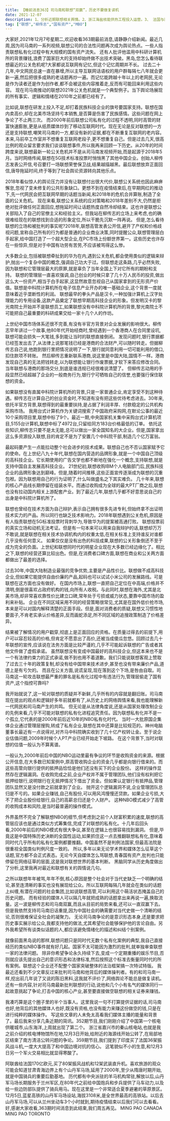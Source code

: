 ```yaml
---
title: 【睡前消息363】司马南和联想“双赢”，历史不要做复读机
date: 2021-12-07
description: 1、分析近期联想相关舆情。2、浙江海盐核能供热工程投入运营。3、 法国与阿联酋签署80架“阵风”战机采购合同。4、兰新高铁山丹马场站正式运营。
tag: ["联想","柳传志","国有资产","MBO"]
---
```


大家好,2021年12月7号星期二,欢迎收看363期最前消息,请静静介绍新闻。最近几周,因为司马南的一系列视频,联想公司的合法性问题再次成为舆论热点。一些人指责联想私有化过程中有大规模的国有资产流失。
还有人批评他滥用中科研计算机所的背景赚钱,浪费了国家巨大的支持却始终做不出技术突破。黑岛,您怎么看待联想最近的公关危机呢?大家都说互联网有记忆,但这个记忆周期并不长。
过去二十几年,中文网民总速一直在暴增,所以主导互联网话语权的用户群每隔七八年就会更新一遍,然后把很多成熟的老话题再炒一遍。而记忆能跨越十年以上的老网民,无论是作为读者还是作为创作者,都不会被这些内容推着走,反而有可能回来利用这些内容。
现在司马南推动的联想2021年公关危机就是一个典型例子。当下舆论场展现的所有事实、逻辑和情绪在2010年之前都已经有了。

比如说,联想在研发上投入不足,却打着民族科技企业的旗号要国家支持。联想在国内卖高价,却在北美市场坚持亏本销售,是否算是伤害了民族感情。这些问题在网上争论了不止两三次。
而2000年前后联想公司私有化的过程不透明,同时高管的财富快速膨胀,更是从纸质媒体炒到了移动互联网时代。现在无论是反对联想的一方还是支持联想,嘲笑司马南的一方,都没有新的证据,都在不断重复互联网的老内容。
本来,马前卒工作室并不想重复互联网老段子,更不想重复自己。但是过去几天,很高比例的观众留言要求我们谈谈联想事件,所以我再来回顾一下历史。从20年的时间跨度来说,联想最新一轮公关危机并不是从司马南发视频开始,而是起源于2018年5月。当时网络传闻,联想在5G技术标准投票时悄悄黑了其他中国企业。创始人柳传志发表公开信,号召要打一场联想荣誉保卫战,结果越描越黑。最后联想放弃正面回信,唐导拖延时间,终于等到了社会舆论资源转向其他乐点。

2018年看似惊人的舆论压力并没有让联想付出很大代价,联想公关系统也因此麻痹懈怠,忽视了变未修复的公共形象缺口。更想不到在疫情结束后,在早期网红的推动下,先一代网民会把互联网早期的话题当新闻,和2018年的危机合并算账,制造了全面的公关危机。
现在来看,联想公关系统的应对策略和2018年差别不大,仍然是拒绝对批评做任何正面回应,想拖延时间让话题热度自然冷却结束。这也许是联想公关部陷入了自己的官僚主义和经验主义。但我站在柳传志的立场上来考虑,也的确很难给现在的联想找到合适的形象定位,所以干脆先沉默一阵再说。
但是,怎么看待联想的立场和被批判的事实呢?2018年,联想高管发表公开信,避开了产权和价格歧视问题,宣称自己所有的行为都是普通的企业商业决策,同时提醒公众,联想管理层白手起家,给中国打造了一个超大型企业,在PC市场上份额世界第一。这些历史也许存在一些惊异,但是对于中国有功劳有苦劳,不应该被骂得这么惨。

大多数企业,包括被联想牵扯到的华为在内,遇到公关危机,都会使用类似的逻辑来辩护,抛出一个复杂中国的概念,强调自己功大于过。但联想走这条路,几乎必然失败,因为联想和它管理层最大的原罪,就是辜负了当年全国上下对它所有的期盼和支持。
联想的管理层一直喜欢强调,自己创业的时候只拿了几十万人民币的投资,做出这么大一份资产,相当于白手起家,这显然故意忽视自己从国家拿到的无形资产价值。联想是中科院计算机所在电子信息产业开办的唯一基础企业,这个背景一度就意味着近乎垄断性的利润。
联想最早的拳头产品是汉卡,一种加强计算机上汉字处理能力的专用设备,这款产品奠定了联想早期高科技企业的形象。但发明汉卡的黎光南院士开始并不是联想员工,如果联想没有中科院计算机所的背景,黎光南院士不可能把自己最重要的科研成果交给一家十几个人的作坊。

上世纪中国市场体系还很不完善,有没有半官方背景对企业发展的影响很大。柳传志早年讲过一个故事,他80年代开始经商时,曾经遇到一个香港商人在合同里设坑,联想可能会损失一大笔钱,多到能让当时的联想直接倒闭。
发现问题时,银行票据都已经签发出去了,从法律上说那笔钱已经是港商的合法财产,可以随时转走。但据柳传志自己说,他跑到银行里把情况说明了一下,银行就同意利用一切可能利用的借口,扣住款项不转账。
然后柳传志重新联系港商,说这里是中国大陆,国情不一样。港商发现自己真的无法把钱转走,以为联想能让银行作废票据,才软下来答应修改合同。当年联想与港商的那场交分,到底是谁违规已经很难说清楚了。
但柳传志动用的手段显然已经超越了企业的一般商务行为,银行宁可牺牲自己的信誉,也要强行保住联想的资金。

如果联想没有直属中科院计算机所的背景,只是一家普通企业,肯定享受不到这种待遇。柳传志在计算自己的创业资金时,不知道有没有把这些优待考虑进去。30年来,依托半官方背景,联想得到的最重要扶持,是占据了利润丰厚、付款稳定的公共机构采购市场。
我用台式计算机作为关键词搜索了中国政府采购网,在默论公事的最近10个采购项目里,联想中标了9个。最近一期,中央国家机关集中采购台式计算机项目,5155台计算机,联想中标了4972台,只留给同方183台价格最低的订单。
依托这些知识,柳传志只要不是太无能,总可以做出一家全国知名的大企业。但是,国家拿出这么多资源投入联想,目的肯定不是为了安置几个中科院干部,制造几个亿万富翁。

最起码要产生一点能拉动整个社会进步的技术成果。联想自己也不否认国家赋予它的使命。在上世纪八九十年代,联想在国内营造的品牌形象,就是一个中国自己顶级的高科技企业。它长期使用的广告文学也都不断地在强化一个概念,支持联想,就是支持中国自主发展高科技企业。
21世纪初,联想收购IBM个人电脑部门后,民族科技企业的品牌形象达到巅峰。但是,随着时间推移,这些正面宣传逐渐成为联想的沉重包袱。因为联想用自己的行为证明了,什么叫做盛名之下其实难负。
几十年来,联想的核心产品线长期停留在组装水平。而通过收购成为全球的最大PT厂商之后,联想也没有拉动国内相关上游配套产业。到了最近几年,联想几乎都不好意思说自己的出身是中科院计算机所了。

联想也曾经在技术方面为自己辩护,表示自己拥有很多先进专利,但始终拿不出证明技术实力的产品。所以同行也缺乏技术影响力。2018年联想遇到公关危机,原因是有人指责联想在5G标准投票时背刺华为,导致华为的提案被高通打败。
联想投票前的真实立场和动机无法考证。但是有一句本来可以用来自我辩护的话,联想却万万不敢说,就是联想在相关技术协调机构内的权重太低,在相关标准上支持谁反对谁都几乎没有任何意义。
如果仅仅是没有出色的科技成果,联想的公关形象倒还不至于成为完全的负面。上世纪和联想同时代的明星企业现在大多数已经边缘化了。相比之下,联想的经营还算比较出色。但是,在消费者口碑方面,联想在商业和公关两方面都做出了最差的选择。

过去30年,中国大陆制造业最强的竞争优势,主要是产品性价比。联想做不成高科技企业,但如果它能提供自由价廉的产品,起码也可以试试小米公司的发展路线。可是联想在这方面也没有做好。
在国内市场上,联想一直把自己定位在中高端,价格并不清明,倒是很喜欢占政府机构的钱,向所有人收税。与此同时,联想在海外,尤其是北美市场,却非常喜欢靠性价比建立口碑,常年处于亏损或威力状态,要靠中国市场的盈利来补贴。
企业在不同区域采用不同的经营策略很常见,尤其是在国外低价抢市场,本来是可以对国内解释清楚的正面手段。但是,面对消费者的质疑,联想又习惯性地要面子,不肯老实承认价格差异,反而画蛇添足,所不同区域的追搜政策制造了价格差异。

结果被了解情况的用户戳穿,彻底上是正面回应的资格。在质量过得去的前提下,用户可以容忍较高的价格,但肯定不愿意出了高价,还被当成傻瓜忽悠。回顾过去几十年联想的宣传,应该说在法务方面是比较严谨的,几乎不可能起诉联想的广告或者其他文件做了虚假承诺。
虽然联想没有变成中国最好的高科技企业,但这本来也不是一个有法律约束力的正式承诺,做不到也用不着道歉。我们只能说联想客观上赞取了过去三十年的政策复制,却没有给中国带来技术进步,甚至也没有带来廉价产品,道德上是有亏欠的。
而且在公关方面,说谎呈现,现在落到这个下场,是咎由自取。司马南这一轮攻击联想最严重的罪名是私有化过程中有违法行为,管理层偷走了国有资产,这个指控可靠吗?

我开始就说了,这一轮对联想的质疑并不新鲜,几乎所有的内容就是翻旧账。司马南现在提出的观点和逻辑好多年前就都有了,从历史上的网络舆情来看,我也能理解新一代网民和司马南产生的共鸣。
但无论是从法律角度说,还是从国家处理改制企业的先例来看,几乎不可能对联想的私有化进程追究责任。因为联想私有化并不是一个孤立,它代表的是2000年前后近10年的NBO私有化时代。
当时一大批原国企集体企业通过管理层搜购,转成了私有企业,联想在其中还算是比较规范的。神州电脑董事长最近有一点说得对,对齐马中科院确实收到了几十亿产权转让金。至于说企业估值问题,2009年时候个人PT产业已经开始走下坡路。
在这个背景下,当时对联想的估值一般认为不算离谱。

一般认为,2000年前后中国的NBO运动里最有争议的环节是收购资金的来源。根据公开信息,在大多数已知案例中,原高管收购企业的资金几乎都是向银行借来的。而这些高管向银行提供的抵押品恰恰是他们还没有买下的企业股份。
这样的操作显然存在逻辑漏洞。在收购完成之前,企业产权并不属于管理团队,他们没有权利把它抵押给银行,说明银行在无抵押情况下借出了资金。但如果认定银行有抵押品,管理团队显然又是没付款之前就拿到了企业。
抛开这个逻辑漏洞不说,企业管理团队总归是不亏的。如果企业赚钱,自己有股份,可以用风鸿慢慢还贷款。如果企业亏损,大不了把企业股份给银行,自己的高薪总归还是个人财产。
这种NBO模式减少了高管的收购成本和风险,是当时最普遍的操作模式。

外界虽然不完全了解联想NBO的细节,但考虑到之前个人财富积累的速度,联想的高管层应该也是通过类似方式筹集信,完成了对联想的私有化。十几年后回头看,2000年前后的NBO模式有很大争议,甚至在逻辑上也很容易找到漏洞。
但是,毕竟这是中国特殊历史决断的全国性运动,如果抓住这一点去推翻联想私有化,意味着同时代几乎所有的私有化案例都要推翻。中国虽然不是判例法国家,但最高法院是很重视全国类似判例尺度一致的。
所以,多年以来无论学术界和媒体怎么征草这个话题,官方都不会正式表态。无论今天自媒体怎么骂联想,青春国有资产,批判也只能停留在网络征草的层面,这是我对联想世界的基本判断。
黑脑同学从历史角度做出了分析,这里我再对最近和联想有关的舆情说几句。

之所以联想年年被骂,年年不倒,核心原因是整个社会对于当代史缺乏一个明确的结论,甚至连清晰的事实也没有展现给公众。所以互联网每隔几年就会在类似的话题上纠缠,有潜在问题的社会集团,比如说联想高管,可以利用这个萌活状态掩盖自己的历史问题。
而有经验的媒体人可以隔几年就把成熟的话题拿出来再说一遍,换取流量。这一波是柳传志和司马南双赢,而且从目前的局势来看,还可以一直双赢下去。但是我依然支持司马南旧话重提,因为中国社会的确需要对当代史做一个清晰的结论,否则很难保证全社会的凝聚力。
无论司马南争论的是意识形态本身,还是要求把历史事实展示给公众,我都支持他的做法,尤其希望社会能够保护他的言论自由。另外我希望所有谈类似话题的人,都应该避免情绪化的描述和纠结个别案例。

就像前面黑岛说的那样,联想问题只是同时代无数个私有化案例的典型,我自己直接经历的类似NBO事件就有好几起。国家不太可能因为激烈的批判,就单独审查联想一家的法律问题。
除非你希望争论永久持续下去,变成一个定期重播的娱乐节目,否则就应该先提出自己的意识形态和法律标准,然后按照这个标准去衡量同时代的所有案例。联想这个企业还不配整个国家突破整体的法治框架搞一次特试特版。
我最近还看到不少文章反过来批判司马南和他背后的媒体操判者。有的和司马南一样,挖出前几年说了又说的陈旧黑料,这我就不评价了,网络舆论不能总是做复读机。还有一些内容,针对司马南最新批判联想的行动,说他和几个小有名气的媒体同行一起故意挑起了争论,打击中国的核心产业,甚至要直接做空联想的相关证券来赚钱。

我凑巧算是这个圈子里的半个当事人。这里我说一句不打算提供证据的话,司马南也好,他背后的其他媒体人也好,既没有资格,也没有能力来赚这份做空的钱,只是在进行纯粹的媒体操作。
写这些文章的人未免太高看我们媒体主播的能量和背景了。最后我来分享几条近期的简讯。352期节目,我们刚刚介绍了中国第一个核电供暖城市,山东海洋,上周就出现了第二个。
浙江省嘉兴市的秦山核电站,也就是我之前介绍的核电博物馆所在地,12月3日开始,给附近的海源线开始公转了,在局部地区结束了南方清洁公转问题的争论。359期节目,我们提到了印度买了法国36架振风战斗机,一度大大提高了和中国边境对抗的信心。
这笔貌似不小的生意,和12月3日另一个军火交易相比就显得寒酸了。

阿联酋给法国170亿欧元,买了80架振风战机和12架武装直升机。喜欢旅游的观众可能会知道甘肃青海边界上有个山丹军马场,延用了2000年,至少从隋唐时期开始,就是中国骑兵的重要后勤基地。
历代都有中央派驻的羊马机构常驻,解放以后,山丹军马场长期服务于兰州军区,在80年代之前给中国炮兵和步兵提供了马车动力,以及给一些边防部队提供了骑兵用马。现在这里是一个非常适合夏季避暑的草原景区。
12月5日,蓝星高铁的山丹军马场设站,海拔3108米,是全世界最高的高铁站。以后去山丹军马场,可以从兰州坐动车3个小时就到,期待疫情结束以后我们可以去看看。好,感谢大家收看,363期时间消息到此结束,我们周五再见。
MING PAO CANADA MING PAO TORONTO

